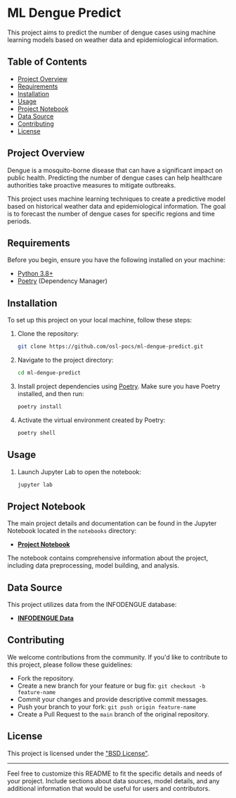 # ML Dengue Predict

This project aims to predict the number of dengue cases using machine learning models based on weather data and epidemiological information.

## Table of Contents
- [Project Overview](#project-overview)
- [Requirements](#requirements)
- [Installation](#installation)
- [Usage](#usage)
- [Project Notebook](#project-notebook)
- [Data Source](#data-source)
- [Contributing](#contributing)
- [License](#license)

## Project Overview

Dengue is a mosquito-borne disease that can have a significant impact on public health. Predicting the number of dengue cases can help healthcare authorities take proactive measures to mitigate outbreaks.

This project uses machine learning techniques to create a predictive model based on historical weather data and epidemiological information. The goal is to forecast the number of dengue cases for specific regions and time periods.

## Requirements

Before you begin, ensure you have the following installed on your machine:

- [Python 3.8+](https://www.python.org/downloads/)
- [Poetry](https://python-poetry.org/docs/#installation) (Dependency Manager)

## Installation

To set up this project on your local machine, follow these steps:

1. Clone the repository:

   ```bash
   git clone https://github.com/osl-pocs/ml-dengue-predict.git
   ```

2. Navigate to the project directory:

   ```bash
   cd ml-dengue-predict
   ```

3. Install project dependencies using [Poetry](https://python-poetry.org/). Make sure you have Poetry installed, and then run:

   ```bash
   poetry install
   ```

4. Activate the virtual environment created by Poetry:

   ```bash
   poetry shell
   ```

## Usage

1. Launch Jupyter Lab to open the notebook:

   ```bash
   jupyter lab
   ```

## Project Notebook

The main project details and documentation can be found in the Jupyter Notebook located in the `notebooks` directory:

- **[Project Notebook](https://github.com/osl-pocs/ml-dengue-predict/blob/main/notebooks/Projeto_ML_Dengue_Predict.ipynb)**

The notebook contains comprehensive information about the project, including data preprocessing, model building, and analysis.

## Data Source

This project utilizes data from the INFODENGUE database:

- **[INFODENGUE Data](https://info.dengue.mat.br/datasets/notificacao/20102023/)**

## Contributing

We welcome contributions from the community. If you'd like to contribute to this project, please follow these guidelines:

- Fork the repository.
- Create a new branch for your feature or bug fix: `git checkout -b feature-name`
- Commit your changes and provide descriptive commit messages.
- Push your branch to your fork: `git push origin feature-name`
- Create a Pull Request to the `main` branch of the original repository.

## License

This project is licensed under the ["BSD License"](LICENSE.md).

---

Feel free to customize this README to fit the specific details and needs of your project. Include sections about data sources, model details, and any additional information that would be useful for users and contributors.

